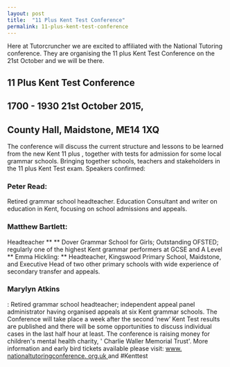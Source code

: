 ```yaml
---
layout: post
title:  "11 Plus Kent Test Conference"
permalink: 11-plus-kent-test-conference
---
```

Here at Tutorcruncher we are excited to affiliated with the National
Tutoring conference. They are organising the 11 plus Kent Test Conference on
the 21st October and we will be there.

## 11  Plus  Kent Test  Conference  

## 1700 - 1930 21st October 2015, 

## County Hall, Maidstone, ME14 1XQ 

The  conference  will discuss the current structure and lessons to be learned
from the new Kent  11  plus  , together with tests for admission for some
local grammar schools. Bringing together schools, teachers and stakeholders in
the  11  plus  Kent Test exam. Speakers confirmed: 

### Peter Read:

Retired
grammar school headteacher. Education Consultant and writer on education in
Kent, focusing on school admissions and appeals. 

### Matthew Bartlett:

Headteacher ** ** Dover Grammar School for Girls; Outstanding OFSTED;
regularly one of the highest Kent grammar performers at GCSE and A Level **
Emma Hickling: ** Headteacher, Kingswood Primary School, Maidstone, and
Executive Head of two other primary schools with wide experience of secondary
transfer and appeals. 

### Marylyn Atkins

: Retired grammar school
headteacher; independent appeal panel administrator having organised appeals
at six Kent grammar schools. The  Conference  will take place a week after the
second ‘new’ Kent Test results are published and there will be some
opportunities to discuss individual cases in the last half hour at least. The
conference  is raising money for children's mental health charity, ' Charlie
Waller Memorial Trust'. More information and early bird tickets available
please visit: [ www.  nationaltutoringconference.  org.uk
](http://www.nationaltutoringconference.org.uk/) and #Kenttest
